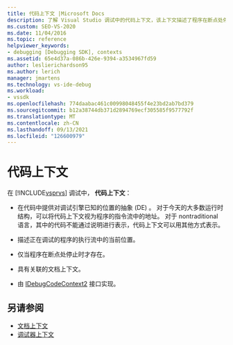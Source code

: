 ```yaml
---
title: 代码上下文 |Microsoft Docs
description: 了解 Visual Studio 调试中的代码上下文，该上下文描述了程序在断点处停止时存在的代码中的位置。
ms.custom: SEO-VS-2020
ms.date: 11/04/2016
ms.topic: reference
helpviewer_keywords:
- debugging [Debugging SDK], contexts
ms.assetid: 65e4d37a-086b-426e-9394-a3534967fd59
author: leslierichardson95
ms.author: lerich
manager: jmartens
ms.technology: vs-ide-debug
ms.workload:
- vssdk
ms.openlocfilehash: 774daabac461c00998048455f4e23bd2ab7bd379
ms.sourcegitcommit: b12a38744db371d2894769ecf305585f9577792f
ms.translationtype: MT
ms.contentlocale: zh-CN
ms.lasthandoff: 09/13/2021
ms.locfileid: "126600979"
---
```

# <a name="code-context"></a>代码上下文
在 [!INCLUDE[vsprvs](../../code-quality/includes/vsprvs_md.md)] 调试中， **代码上下文**：

- 在代码中提供对调试引擎已知的位置的抽象 (DE) 。 对于今天的大多数运行时结构，可以将代码上下文视为程序的指令流中的地址。 对于 nontraditional 语言，其中的代码不能通过说明进行表示，代码上下文可以用其他方式表示。

- 描述正在调试的程序的执行流中的当前位置。

- 仅当程序在断点处停止时才存在。

- 具有关联的文档上下文。

- 由 [IDebugCodeContext2](../../extensibility/debugger/reference/idebugcodecontext2.md) 接口实现。

## <a name="see-also"></a>另请参阅
- [文档上下文](../../extensibility/debugger/document-context.md)
- [调试器上下文](../../extensibility/debugger/debugger-contexts.md)
